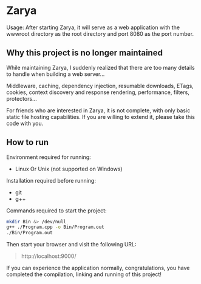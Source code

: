 # Zarya

Usage: After starting Zarya, it will serve as a web application with the wwwroot directory as the root directory and port 8080 as the port number.

## Why this project is no longer maintained

While maintaining Zarya, I suddenly realized that there are too many details to handle when building a web server...

Middleware, caching, dependency injection, resumable downloads, ETags, cookies, context discovery and response rendering, performance, filters, protectors...

For friends who are interested in Zarya, it is not complete, with only basic static file hosting capabilities. If you are willing to extend it, please take this code with you.

## How to run

Environment required for running:  

* Linux Or Unix (not supported on Windows)  

Installation required before running:

* git
* g++

Commands required to start the project:

```bash
mkdir Bin &> /dev/null
g++ ./Program.cpp -o Bin/Program.out
./Bin/Program.out
```

Then start your browser and visit the following URL:

>http://localhost:9000/

If you can experience the application normally, congratulations, you have completed the compilation, linking and running of this project!
